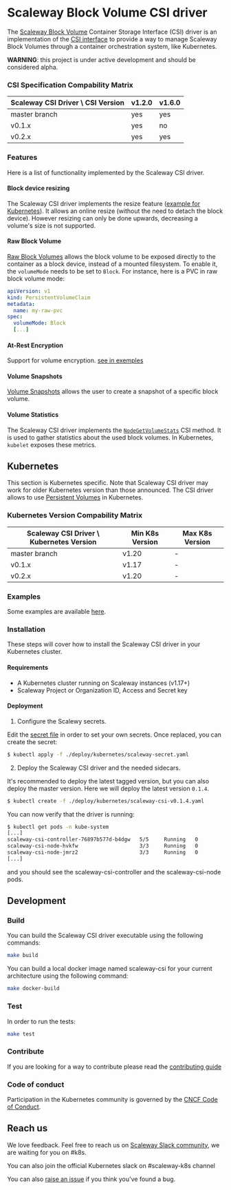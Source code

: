 # Scaleway Block Volume CSI driver

The [Scaleway Block Volume](https://www.scaleway.com/en/block-storage/) Container Storage Interface (CSI) driver is an implementation of the [CSI interface](https://github.com/container-storage-interface/spec/blob/master/spec.md) to provide a way to manage Scaleway Block Volumes through a container orchestration system, like Kubernetes.

**WARNING**: this project is under active development and should be considered alpha.

### CSI Specification Compability Matrix

| Scaleway CSI Driver \ CSI Version | v1.2.0 | v1.6.0 |
|-----------------------------------|--------|--------|
| master branch                     | yes    | yes    |
| v0.1.x                            | yes    | no     |
| v0.2.x                            | yes    | yes    |

### Features

Here is a list of functionality implemented by the Scaleway CSI driver.

#### Block device resizing

The Scaleway CSI driver implements the resize feature ([example for Kubernetes](https://kubernetes.io/blog/2018/07/12/resizing-persistent-volumes-using-kubernetes/)). It allows an online resize (without the need to detach the block device). However resizing can only be done upwards, decreasing a volume's size is not supported.

#### Raw Block Volume

[Raw Block Volumes](https://kubernetes.io/blog/2019/03/07/raw-block-volume-support-to-beta/) allows the block volume to be exposed directly to the container as a block device, instead of a mounted filesystem. To enable it, the `volumeMode` needs to be set to `Block`. For instance, here is a PVC in raw block volume mode:
```yaml
apiVersion: v1
kind: PersistentVolumeClaim
metadata:
  name: my-raw-pvc
spec:
  volumeMode: Block
  [...]
```

#### At-Rest Encryption

Support for volume encryption. [see in exemples](https://github.com/scaleway/scaleway-csi/tree/master/examples/kubernetes#encrypting-volumes)

#### Volume Snapshots

[Volume Snapshots](https://kubernetes.io/docs/concepts/storage/volume-snapshots/) allows the user to create a snapshot of a specific block volume. 

#### Volume Statistics

The Scaleway CSI driver implements the [`NodeGetVolumeStats`](https://github.com/container-storage-interface/spec/blob/master/spec.md#nodegetvolumestats) CSI method. It is used to gather statistics about the used block volumes. In Kubernetes, `kubelet` exposes these metrics.

## Kubernetes

This section is Kubernetes specific. Note that Scaleway CSI driver may work for older Kubernetes version than those announced.
The CSI driver allows to use [Persistent Volumes](https://kubernetes.io/docs/concepts/storage/persistent-volumes/) in Kubernetes.

### Kubernetes Version Compability Matrix

| Scaleway CSI Driver \ Kubernetes Version | Min K8s Version | Max K8s Version |
|------------------------------------------|-----------------|-----------------|
| master branch                            | v1.20           | -               |
| v0.1.x                                   | v1.17           | -               |
| v0.2.x                                   | v1.20           | -               |

### Examples

Some examples are available [here](./examples/kubernetes).

### Installation

These steps will cover how to install the Scaleway CSI driver in your Kubernetes cluster.

#### Requirements

* A Kubernetes cluster running on Scaleway instances (v1.17+)
* Scaleway Project or Organization ID, Access and Secret key

#### Deployment

1. Configure the Scalewy secrets.

Edit the [secret file](./deploy/kubernetes/scaleway-secret.yaml) in order to set your own secrets.
Once replaced, you can create the secret:
```bash
$ kubectl apply -f ./deploy/kubernetes/scaleway-secret.yaml
```

2. Deploy the Scaleway CSI driver and the needed sidecars.

It's recommended to deploy the latest tagged version, but you can also deploy the master version. Here we will deploy the latest version `0.1.4`.
```bash
$ kubectl create -f ./deploy/kubernetes/scaleway-csi-v0.1.4.yaml
```

You can now verify that the driver is running:
```bash
$ kubectl get pods -n kube-system
[...]
scaleway-csi-controller-76897b577d-b4dgw   5/5     Running   0          3m
scaleway-csi-node-hvkfw                    3/3     Running   0          3m
scaleway-csi-node-jmrz2                    3/3     Running   0          3m
[...]
```
and you should see the scaleway-csi-controller and the scaleway-csi-node pods.

## Development

### Build

You can build the Scaleway CSI driver executable using the following commands:
```bash
make build
```

You can build a local docker image named scaleway-csi for your current architecture using the following command:
```bash
make docker-build
```

### Test

In order to run the tests:
```bash
make test
```

### Contribute

If you are looking for a way to contribute please read the [contributing guide](./CONTRIBUTING.md)

### Code of conduct

Participation in the Kubernetes community is governed by the [CNCF Code of Conduct](https://github.com/cncf/foundation/blob/master/code-of-conduct.md).

## Reach us

We love feedback. Feel free to reach us on [Scaleway Slack community](https://slack.scaleway.com), we are waiting for you on #k8s.

You can also join the official Kubernetes slack on #scaleway-k8s channel

You can also [raise an issue](https://github.com/scaleway/scaleway-csi/issues/new) if you think you've found a bug.
